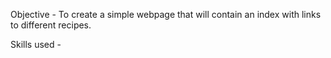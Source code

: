 Objective - To create a simple webpage that will contain an index with links to different recipes. 

Skills used -
